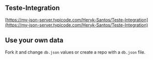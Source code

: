 ## Teste-Integration

[https://my-json-server.typicode.com/Heryk-Santos/Teste-Integration](https://my-json-server.typicode.com/Heryk-Santos/Teste-Integration)

## Use your own data

Fork it and change `db.json` values or create a repo with a `db.json` file.
